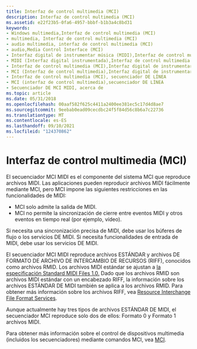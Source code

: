 ```yaml
---
title: Interfaz de control multimedia (MCI)
description: Interfaz de control multimedia (MCI)
ms.assetid: e22f23b5-0fa6-4957-bbbf-b1b3a4c8bd31
keywords:
- Windows multimedia,Interfaz de control multimedia (MCI)
- multimedia, Interfaz de control multimedia (MCI)
- audio multimedia, interfaz de control multimedia (MCI)
- audio,Media Control Interface (MCI)
- Interfaz digital de instrumentar música (MIDI),Interfaz de control multimedia (MCI)
- MIDI (Interfaz digital instrumentada),Interfaz de control multimedia (MCI)
- Interfaz de control multimedia (MCI),Interfaz digital de instrumentar música (MIDI)
- MCI (Interfaz de control multimedia),Interfaz digital de instrumentar música (MIDI)
- Interfaz de control multimedia (MCI), secuenciador DE LÍNEA
- MCI (interfaz de control multimedia),secuenciador DE LÍNEA
- Secuenciador DE MCI MIDI, acerca de
ms.topic: article
ms.date: 05/31/2018
ms.openlocfilehash: 00aaf582f625c4411a2400ee381ec5c17d4d8ae7
ms.sourcegitcommit: 9eebab0ead09cecdbc24f5f84d56c8b6a7c22736
ms.translationtype: MT
ms.contentlocale: es-ES
ms.lasthandoff: 09/10/2021
ms.locfileid: "124370862"
---
```

# <a name="media-control-interface-mci"></a>Interfaz de control multimedia (MCI)

El secuenciador MCI MIDI es el componente del sistema MCI que reproduce archivos MIDI. Las aplicaciones pueden reproducir archivos MIDI fácilmente mediante MCI, pero MCI impone las siguientes restricciones en las funcionalidades de MIDI:

-   MCI solo admite la salida de MIDI.
-   MCI no permite la sincronización de cierre entre eventos MIDI y otros eventos en tiempo real (por ejemplo, vídeo).

Si necesita una sincronización precisa de MIDI, debe usar los búferes de flujo o los servicios DE MIDI. Si necesita funcionalidades de entrada de MIDI, debe usar los servicios DE MIDI.

El secuenciador MCI MIDI reproduce archivos ESTÁNDAR y archivos DE FORMATO DE ARCHIVO DE INTERCAMBIO DE RECURSOS (RIFF), conocidos como archivos RMID. Los archivos MIDI estándar se ajustan a [la especificación Standard MIDI Files 1.0.](creating-midi-files.md) Dado que los archivos RMID son archivos MIDI estándar con un encabezado RIFF, la información sobre los archivos ESTÁNDAR DE MIDI también se aplica a los archivos RMID. Para obtener más información sobre los archivos RIFF, vea [Resource Interchange File Format Services](resource-interchange-file-format-services.md).

Aunque actualmente hay tres tipos de archivos ESTÁNDAR DE MIDI, el secuenciador MCI reproduce solo dos de ellos: Formato 0 y Formato 1 archivos MIDI.

Para obtener más información sobre el control de dispositivos multimedia (incluidos los secuenciadores) mediante comandos MCI, vea [MCI](mci.md).

 

 




